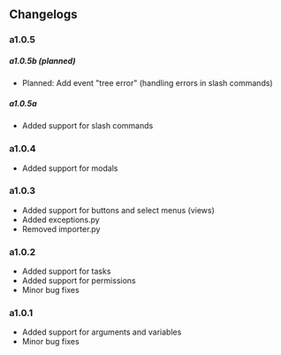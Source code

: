 ## Changelogs

### a1.0.5
##### a1.0.5b (planned)
- Planned: Add event "tree error" (handling errors in slash commands)

##### a1.0.5a
- Added support for slash commands

### a1.0.4
- Added support for modals

### a1.0.3
- Added support for buttons and select menus (views)
- Added exceptions.py
- Removed importer.py 

### a1.0.2
- Added support for tasks
- Added support for permissions
- Minor bug fixes

### a1.0.1
- Added support for arguments and variables
- Minor bug fixes
